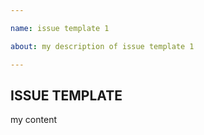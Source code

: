 ```yaml
---

name: issue template 1

about: my description of issue template 1

---
```


## ISSUE TEMPLATE

my content 
